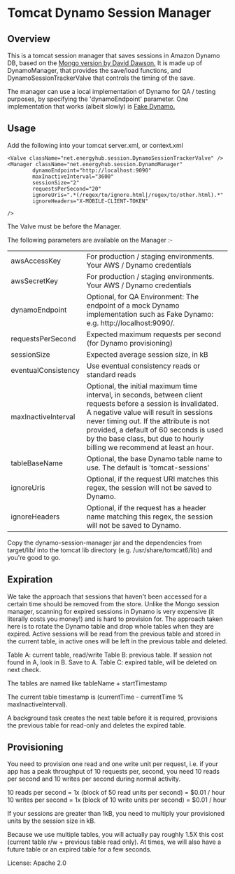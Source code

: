 Tomcat Dynamo Session Manager
============================

Overview
--------

This is a tomcat session manager that saves sessions in Amazon Dynamo DB, based on the
[Mongo version by David Dawson.](https://github.com/dawsonsystems/Mongo-Tomcat-Sessions)
It is made up of DynamoManager, that provides the save/load functions, and DynamoSessionTrackerValve that controls the
timing of the save.

The manager can use a local implementation of Dynamo for QA / testing purposes, by specifying the 'dynamoEndpoint'
parameter. One implementation that works (albeit slowly) is [Fake Dynamo.](https://github.com/ananthakumaran/fake_dynamo)



Usage
-----

Add the following into your tomcat server.xml, or context.xml

    <Valve className="net.energyhub.session.DynamoSessionTrackerValve" />
    <Manager className="net.energyhub.session.DynamoManager"
			dynamoEndpoint="http://localhost:9090"
			maxInactiveInterval="3600"
			sessionSize="2"
			requestsPerSecond="20"
			ignoreUris=".*(/regex/to/ignore.html|/regex/to/other.html).*"
			ignoreHeaders="X-MOBILE-CLIENT-TOKEN"

	/>

The Valve must be before the Manager.

The following parameters are available on the Manager :-

<table>
<tr><td>awsAccessKey</td><td>For production / staging environments. Your AWS / Dynamo credentials</td></tr>
<tr><td>awsSecretKey</td><td>For production / staging environments. Your AWS / Dynamo credentials</td></tr>
<tr><td>dynamoEndpoint</td><td>Optional, for QA Environment: The endpoint of a mock Dynamo implementation such
as Fake Dynamo: e.g. http://localhost:9090/.</td></tr>
<tr><td>requestsPerSecond</td><td>Expected maximum requests per second (for Dynamo provisioning)</td></tr>
<tr><td>sessionSize</td><td>Expected average session size, in kB</td></tr>
<tr><td>eventualConsistency</td><td>Use eventual consistency reads or standard reads</td></tr>
<tr><td>maxInactiveInterval</td><td>Optional, the initial maximum time interval, in seconds, between client requests
before a session is invalidated. A negative value will result in sessions never timing out. If the attribute is not
provided, a default of 60 seconds is used by the base class, but due to hourly billing we recommend at least an hour.</td></tr>
<tr><td>tableBaseName</td><td>Optional, the base Dynamo table name to use. The default is 'tomcat-sessions'</td></tr>
<tr><td>ignoreUris</td><td>Optional, if the request URI matches this regex, the session will not be saved to Dynamo.</td></tr>
<tr><td>ignoreHeaders</td><td>Optional, if the request has a header name matching this regex, the session will not be saved to Dynamo.</td></tr>
</table>

Copy the dynamo-session-manager jar and the dependencies from target/lib/ into the tomcat lib directory
(e.g. /usr/share/tomcat6/lib) and you're good to go.

Expiration
----------

We take the approach that sessions that haven't been accessed for a certain time should be removed from the store.
Unlike the Mongo session manager, scanning for expired sessions in Dynamo is very expensive (it literally costs you
money!) and is hard to provision for. The approach taken here is to rotate the Dynamo table and drop whole tables when
they are expired. Active sessions will be read from the previous table and stored in the current table, in active ones
will be left in the previous table and deleted.

Table A: current table, read/write
Table B: previous table. If session not found in A, look in B. Save to A.
Table C: expired table, will be deleted on next check.

The tables are named like
   tableName + startTimestamp

The current table timestamp is (currentTime - currentTime % maxInactiveInterval).

A background task creates the next table before it is required, provisions the previous table for read-only
 and deletes the expired table.

Provisioning
------------

You need to provision one read and one write unit per request, i.e. if your app has a peak throughput of 10 requests per,
second, you need 10 reads per second and 10 writes per second during normal activity.

10 reads per second = 1x (block of 50 read units per second) = $0.01 / hour
10 writes per second = 1x (block of 10 write units per second) = $0.01 / hour

If your sessions are greater than 1kB, you need to multiply your provisioned units by the session size in kB.

Because we use multiple tables, you will actually pay roughly 1.5X this cost (current table r/w + previous table read only).
 At times, we will also have a future table or an expired table for a few seconds.



License: Apache 2.0
